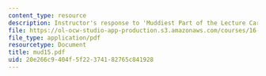 ```yaml
---
content_type: resource
description: Instructor's response to 'Muddiest Part of the Lecture Cards'.
file: https://ol-ocw-studio-app-production.s3.amazonaws.com/courses/16-01-unified-engineering-i-ii-iii-iv-fall-2005-spring-2006/20e266c9404f5f22374182765c841928_mud15.pdf
file_type: application/pdf
resourcetype: Document
title: mud15.pdf
uid: 20e266c9-404f-5f22-3741-82765c841928
---
```

